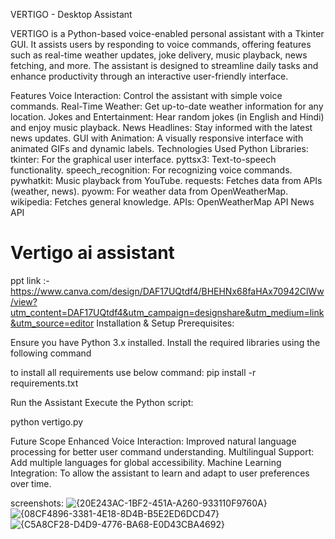 VERTIGO - Desktop Assistant


VERTIGO is a Python-based voice-enabled personal assistant with a Tkinter GUI. It assists users by responding to voice commands, offering features such as real-time weather updates, joke delivery, music playback, news fetching, and more. The assistant is designed to streamline daily tasks and enhance productivity through an interactive user-friendly interface.

Features
Voice Interaction: Control the assistant with simple voice commands.
Real-Time Weather: Get up-to-date weather information for any location.
Jokes and Entertainment: Hear random jokes (in English and Hindi) and enjoy music playback.
News Headlines: Stay informed with the latest news updates.
GUI with Animation: A visually responsive interface with animated GIFs and dynamic labels.
Technologies Used
Python Libraries:
tkinter: For the graphical user interface.
pyttsx3: Text-to-speech functionality.
speech_recognition: For recognizing voice commands.
pywhatkit: Music playback from YouTube.
requests: Fetches data from APIs (weather, news).
pyowm: For weather data from OpenWeatherMap.
wikipedia: Fetches general knowledge.
APIs:
OpenWeatherMap API
News API
# Vertigo ai assistant
ppt link :-https://www.canva.com/design/DAF17UQtdf4/BHEHNx68faHAx70942ClWw/view?utm_content=DAF17UQtdf4&utm_campaign=designshare&utm_medium=link&utm_source=editor
Installation & Setup
Prerequisites:

Ensure you have Python 3.x installed.
Install the required libraries using the following command

to install all requirements use below command:
pip install -r requirements.txt

Run the Assistant Execute the Python script:

python vertigo.py

Future Scope
Enhanced Voice Interaction: Improved natural language processing for better user command understanding.
Multilingual Support: Add multiple languages for global accessibility.
Machine Learning Integration: To allow the assistant to learn and adapt to user preferences over time.

screenshots:
![{20E243AC-1BF2-451A-A260-933110F9760A}](https://github.com/user-attachments/assets/7eec5743-6e71-4a8c-8a99-2c97c4e42094)
![{08CF4896-3381-4E18-8D4B-B5E2ED6DCD47}](https://github.com/user-attachments/assets/8a80a9be-8457-469e-8b59-6b31b8181064)
![{C5A8CF28-D4D9-4776-BA68-E0D43CBA4692}](https://github.com/user-attachments/assets/27967725-cbdf-4a03-9c7e-34378d0730d8)



